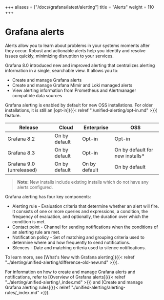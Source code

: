 +++
aliases = ["/docs/grafana/latest/alerting"]
title = "Alerts"
weight = 110
+++

# Grafana alerts

Alerts allow you to learn about problems in your systems moments after they occur. Robust and actionable alerts help you identify and resolve issues quickly, minimizing disruption to your services.

Grafana 8.0 introduced new and improved alerting that centralizes alerting information in a single, searchable view. It allows you to:

- Create and manage Grafana alerts
- Create and manage Grafana Mimir and Loki managed alerts
- View alerting information from Prometheus and Alertmanager compatible data sources

Grafana alerting is enabled by default for new OSS installations. For older installations, it is still an [opt-in]({{< relref "./unified-alerting/opt-in.md" >}}) feature.

| Release                  | Cloud         | Enterprise    | OSS                              |
| ------------------------ | ------------- | ------------- | -------------------------------- |
| Grafana 8.2              | On by default | Opt-in        | Opt-in                           |
| Grafana 8.3              | On by default | Opt-in        | On by default for new installs\* |
| Grafana 9.0 (unreleased) | On by default | On by default | On by default                    |

> **Note:** New installs include existing installs which do not have any alerts configured.

Grafana alerting has four key components:

- Alerting rule - Evaluation criteria that determine whether an alert will fire. It consists of one or more queries and expressions, a condition, the frequency of evaluation, and optionally, the duration over which the condition is met.
- Contact point - Channel for sending notifications when the conditions of an alerting rule are met.
- Notification policy - Set of matching and grouping criteria used to determine where and how frequently to send notifications.
- Silences - Date and matching criteria used to silence notifications.

To learn more, see [What's New with Grafana alerting]({{< relref "../alerting/unified-alerting/difference-old-new.md" >}}).

For information on how to create and manage Grafana alerts and notifications, refer to [Overview of Grafana alerts]({{< relref "../alerting/unified-alerting/_index.md" >}}) and [Create and manage Grafana alerting rules]({{< relref "./unified-alerting/alerting-rules/_index.md" >}}).
